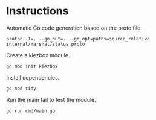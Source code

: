 # Instructions

Automatic Go code generation based on the proto file.

```
protoc -I=. --go_out=. --go_opt=paths=source_relative internal/marshal/status.proto
```

Create a kiezbox module.

```
go mod init kiezbox
```

Install dependencies.

```
go mod tidy
```

Run the main fail to test the module.
```
go run cmd/main.go
```
